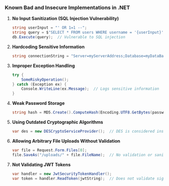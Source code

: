 ### Known Bad and Insecure Implementations in .NET

1. **No Input Sanitization (SQL Injection Vulnerability)**
   ```csharp
   string userInput = "' OR 1=1 --";
   string query = $"SELECT * FROM users WHERE username = '{userInput}'";
   db.Execute(query);  // Vulnerable to SQL injection
   ```

2. **Hardcoding Sensitive Information**
   ```csharp
   string connectionString = "Server=myServerAddress;Database=myDataBase;User Id=myUsername;Password=myPassword;";
   ```

3. **Improper Exception Handling**
   ```csharp
   try {
       SomeRiskyOperation();
   } catch (Exception ex) {
       Console.WriteLine(ex.Message);  // Logs sensitive information
   }
   ```

4. **Weak Password Storage**
   ```csharp
   string hash = MD5.Create().ComputeHash(Encoding.UTF8.GetBytes(password));  // MD5 is insecure
   ```

5. **Using Outdated Cryptographic Algorithms**
   ```csharp
   var des = new DESCryptoServiceProvider();  // DES is considered insecure
   ```

6. **Allowing Arbitrary File Uploads Without Validation**
   ```csharp
   var file = Request.Form.Files[0];
   file.SaveAs("/uploads/" + file.FileName);  // No validation or sanitization
   ```

7. **Not Validating JWT Tokens**
   ```csharp
   var handler = new JwtSecurityTokenHandler();
   var token = handler.ReadToken(jwtString);  // Does not validate signature or claims
   ```